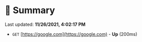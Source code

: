 # 📖 Summary
Last updated: **11/26/2021, 4:02:17 PM**

- `GET` [https://google.com](https://google.com) - **Up** (200ms)
